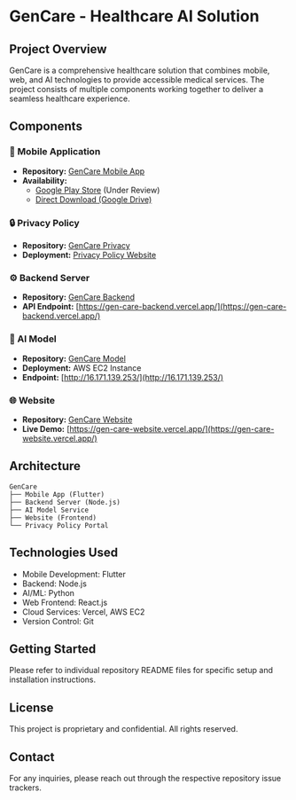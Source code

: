 # GenCare - Healthcare AI Solution

## Project Overview
GenCare is a comprehensive healthcare solution that combines mobile, web, and AI technologies to provide accessible medical services. The project consists of multiple components working together to deliver a seamless healthcare experience.

## Components

### 📱 Mobile Application
- **Repository:** [GenCare Mobile App](https://github.com/ahmed-838/GenCare_Mobile_App)
- **Availability:**
  - [Google Play Store](https://play.google.com/store/apps/details?id=com.ahmed_shams2.gencare) (Under Review)
  - [Direct Download (Google Drive)](https://drive.google.com/file/d/1rTnkA83_9nwLSbs2vIXegBWXKmVlFGbg/view?usp=share_link)

### 🔒 Privacy Policy
- **Repository:** [GenCare Privacy](https://github.com/ahmed-838/GenCare_Privacy)
- **Deployment:** [Privacy Policy Website](https://gen-care-privacy2.vercel.app)

### ⚙️ Backend Server
- **Repository:** [GenCare Backend](https://github.com/ahmed-838/GenCare_backend)
- **API Endpoint:** [https://gen-care-backend.vercel.app/](https://gen-care-backend.vercel.app/)

### 🤖 AI Model
- **Repository:** [GenCare Model](https://github.com/ahmed-838/AI_Model)
- **Deployment:** AWS EC2 Instance
- **Endpoint:** [http://16.171.139.253/](http://16.171.139.253/)

### 🌐 Website
- **Repository:** [GenCare Website](https://github.com/ahmed-838/GenCare_Website)
- **Live Demo:** [https://gen-care-website.vercel.app/](https://gen-care-website.vercel.app/)

## Architecture
```
GenCare
├── Mobile App (Flutter)
├── Backend Server (Node.js)
├── AI Model Service
├── Website (Frontend)
└── Privacy Policy Portal
```

## Technologies Used
- Mobile Development: Flutter
- Backend: Node.js
- AI/ML: Python
- Web Frontend: React.js
- Cloud Services: Vercel, AWS EC2
- Version Control: Git

## Getting Started
Please refer to individual repository README files for specific setup and installation instructions.

## License
This project is proprietary and confidential. All rights reserved.

## Contact
For any inquiries, please reach out through the respective repository issue trackers.